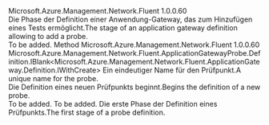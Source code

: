<Type Name="IWithProbe" FullName="Microsoft.Azure.Management.Network.Fluent.ApplicationGateway.Definition.IWithProbe">
  <TypeSignature Language="C#" Value="public interface IWithProbe" />
  <TypeSignature Language="ILAsm" Value=".class public interface auto ansi abstract IWithProbe" />
  <TypeSignature Language="DocId" Value="T:Microsoft.Azure.Management.Network.Fluent.ApplicationGateway.Definition.IWithProbe" />
  <TypeSignature Language="VB.NET" Value="Public Interface IWithProbe" />
  <TypeSignature Language="F#" Value="type IWithProbe = interface" />
  <AssemblyInfo>
    <AssemblyName>Microsoft.Azure.Management.Network.Fluent</AssemblyName>
    <AssemblyVersion>1.0.0.60</AssemblyVersion>
  </AssemblyInfo>
  <Interfaces />
  <Docs>
    <summary>
            <span data-ttu-id="a4ea2-101">Die Phase der Definition einer Anwendung-Gateway, das zum Hinzufügen eines Tests ermöglicht.</span><span class="sxs-lookup"><span data-stu-id="a4ea2-101">The stage of an application gateway definition allowing to add a probe.</span></span>
            </summary>
    <remarks>To be added.</remarks>
  </Docs>
  <Members>
    <Member MemberName="DefineProbe">
      <MemberSignature Language="C#" Value="public Microsoft.Azure.Management.Network.Fluent.ApplicationGatewayProbe.Definition.IBlank&lt;Microsoft.Azure.Management.Network.Fluent.ApplicationGateway.Definition.IWithCreate&gt; DefineProbe (string name);" />
      <MemberSignature Language="ILAsm" Value=".method public hidebysig newslot virtual instance class Microsoft.Azure.Management.Network.Fluent.ApplicationGatewayProbe.Definition.IBlank`1&lt;class Microsoft.Azure.Management.Network.Fluent.ApplicationGateway.Definition.IWithCreate&gt; DefineProbe(string name) cil managed" />
      <MemberSignature Language="DocId" Value="M:Microsoft.Azure.Management.Network.Fluent.ApplicationGateway.Definition.IWithProbe.DefineProbe(System.String)" />
      <MemberSignature Language="VB.NET" Value="Public Function DefineProbe (name As String) As IBlank(Of IWithCreate)" />
      <MemberSignature Language="F#" Value="abstract member DefineProbe : string -&gt; Microsoft.Azure.Management.Network.Fluent.ApplicationGatewayProbe.Definition.IBlank&lt;Microsoft.Azure.Management.Network.Fluent.ApplicationGateway.Definition.IWithCreate&gt;" Usage="iWithProbe.DefineProbe name" />
      <MemberType>Method</MemberType>
      <AssemblyInfo>
        <AssemblyName>Microsoft.Azure.Management.Network.Fluent</AssemblyName>
        <AssemblyVersion>1.0.0.60</AssemblyVersion>
      </AssemblyInfo>
      <ReturnValue>
        <ReturnType>Microsoft.Azure.Management.Network.Fluent.ApplicationGatewayProbe.Definition.IBlank&lt;Microsoft.Azure.Management.Network.Fluent.ApplicationGateway.Definition.IWithCreate&gt;</ReturnType>
      </ReturnValue>
      <Parameters>
        <Parameter Name="name" Type="System.String" />
      </Parameters>
      <Docs>
        <param name="name"><span data-ttu-id="a4ea2-102">Ein eindeutiger Name für den Prüfpunkt.</span><span class="sxs-lookup"><span data-stu-id="a4ea2-102">A unique name for the probe.</span></span></param>
        <summary>
            <span data-ttu-id="a4ea2-103">Die Definition eines neuen Prüfpunkts beginnt.</span><span class="sxs-lookup"><span data-stu-id="a4ea2-103">Begins the definition of a new probe.</span></span>
            </summary>
        <returns>To be added.</returns>
        <remarks>To be added.</remarks>
        <return><span data-ttu-id="a4ea2-104">Die erste Phase der Definition eines Prüfpunkts.</span><span class="sxs-lookup"><span data-stu-id="a4ea2-104">The first stage of a probe definition.</span></span></return>
      </Docs>
    </Member>
  </Members>
</Type>